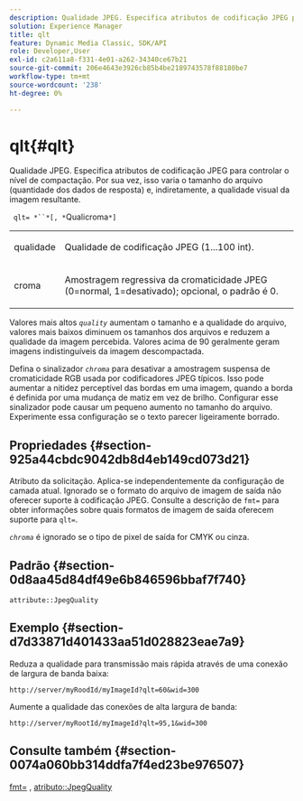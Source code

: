 ```yaml
---
description: Qualidade JPEG. Especifica atributos de codificação JPEG para controlar o nível de compactação. Por sua vez, isso varia o tamanho do arquivo (quantidade dos dados de resposta) e, indiretamente, a qualidade visual da imagem resultante.
solution: Experience Manager
title: qlt
feature: Dynamic Media Classic, SDK/API
role: Developer,User
exl-id: c2a611a8-f331-4e01-a262-34340ce67b21
source-git-commit: 206e4643e3926cb85b4be2189743578f88180be7
workflow-type: tm+mt
source-wordcount: '238'
ht-degree: 0%

---
```


# qlt{#qlt}

Qualidade JPEG. Especifica atributos de codificação JPEG para controlar o nível de compactação. Por sua vez, isso varia o tamanho do arquivo (quantidade dos dados de resposta) e, indiretamente, a qualidade visual da imagem resultante.

` qlt= *``*[, *`Qualicroma`*]`

<table id="simpletable_FB8090D4BEBF42FD83A64A7AAB6D7F92"> 
 <tr class="strow"> 
  <td class="stentry"> <p> <span class="varname"> qualidade  </span> </p> </td> 
  <td class="stentry"> <p>Qualidade de codificação JPEG (1...100 int). </p> </td> 
 </tr> 
 <tr class="strow"> 
  <td class="stentry"> <p> <span class="varname"> croma  </span> </p> </td> 
  <td class="stentry"> <p>Amostragem regressiva da cromaticidade JPEG (0=normal, 1=desativado); opcional, o padrão é 0. </p> </td> 
 </tr> 
</table>

Valores mais altos *`quality`* aumentam o tamanho e a qualidade do arquivo, valores mais baixos diminuem os tamanhos dos arquivos e reduzem a qualidade da imagem percebida. Valores acima de 90 geralmente geram imagens indistinguíveis da imagem descompactada.

Defina o sinalizador *`chroma`* para desativar a amostragem suspensa de cromaticidade RGB usada por codificadores JPEG típicos. Isso pode aumentar a nitidez perceptível das bordas em uma imagem, quando a borda é definida por uma mudança de matiz em vez de brilho. Configurar esse sinalizador pode causar um pequeno aumento no tamanho do arquivo. Experimente essa configuração se o texto parecer ligeiramente borrado.

## Propriedades {#section-925a44cbdc9042db8d4eb149cd073d21}

Atributo da solicitação. Aplica-se independentemente da configuração de camada atual. Ignorado se o formato do arquivo de imagem de saída não oferecer suporte à codificação JPEG. Consulte a descrição de `fmt=` para obter informações sobre quais formatos de imagem de saída oferecem suporte para `qlt=`.

*`chroma`* é ignorado se o tipo de pixel de saída for CMYK ou cinza.

## Padrão {#section-0d8aa45d84df49e6b846596bbaf7f740}

`attribute::JpegQuality`

## Exemplo {#section-d7d33871d401433aa51d028823eae7a9}

Reduza a qualidade para transmissão mais rápida através de uma conexão de largura de banda baixa:

`http://server/myRoodId/myImageId?qlt=60&wid=300`

Aumente a qualidade das conexões de alta largura de banda:

`http://server/myRootId/myImageId?qlt=95,1&wid=300`

## Consulte também {#section-0074a060bb314ddfa7f4ed23be976507}

[fmt=](../../../../../is-api/http-ref/image-serving-api-ref/c-http-protocol-reference/c-command-reference/r-is-http-fmt.md#reference-cdf10043423b45ba9fe15157fb3ae37a) ,  [atributo::JpegQuality](../../../../../is-api/image-catalog/image-serving-api-ref/c-image-catalog-reference/c-attributes-reference/r-jpegquality.md#reference-4a879e7c46024c8a898a9fd226f9eb09)
